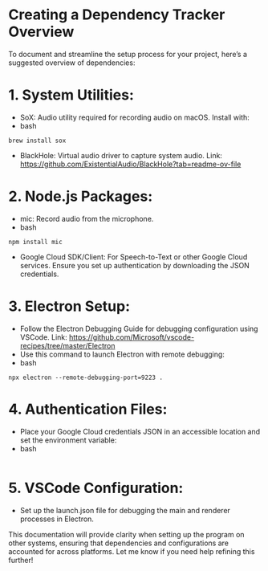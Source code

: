 # Creating a Dependency Tracker Overview

To document and streamline the setup process for your project, here’s a suggested overview of dependencies:

# 1. System Utilities:

- SoX: Audio utility required for recording audio on macOS. Install with:
- bash

```
brew install sox
```

- BlackHole: Virtual audio driver to capture system audio. Link: https://github.com/ExistentialAudio/BlackHole?tab=readme-ov-file

# 2. Node.js Packages:

- mic: Record audio from the microphone.
- bash

```
npm install mic
```

- Google Cloud SDK/Client: For Speech-to-Text or other Google Cloud services. Ensure you set up authentication by downloading the JSON credentials.

# 3. Electron Setup:

- Follow the Electron Debugging Guide for debugging configuration using VSCode. Link: https://github.com/Microsoft/vscode-recipes/tree/master/Electron
- Use this command to launch Electron with remote debugging:
- bash

```
npx electron --remote-debugging-port=9223 .
```

# 4. Authentication Files:

- Place your Google Cloud credentials JSON in an accessible location and set the environment variable:
- bash

```export GOOGLE_APPLICATION_CREDENTIALS="/path/to/credentials.json"

```

# 5. VSCode Configuration:

- Set up the launch.json file for debugging the main and renderer processes in Electron.

This documentation will provide clarity when setting up the program on other systems, ensuring that dependencies and configurations are accounted for across platforms. Let me know if you need help refining this further!
